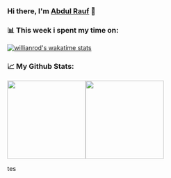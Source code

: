 ### Hi there, I'm [Abdul Rauf](https://github.com/rauf-21) 👋

### 📊 This week i spent my time on:

[![willianrod's wakatime stats](https://github-readme-stats.vercel.app/api/wakatime?username=rauf21&theme=dark&hide_border=true)](https://github.com/anuraghazra/github-readme-stats)

### 📈 My Github Stats: 

<div style="display: flex; flex-direction: row; flex-grow=1">
  <img height="180em" src="https://github-readme-stats.vercel.app/api?username=rauf-21&show_icons=true&theme=dark&hide_border=true" />
  <img height="180em" src="https://github-readme-stats.vercel.app/api/top-langs/?username=rauf-21&layout=compact&theme=dark&hide_border=true&count_private=true" />
</div>

tes
